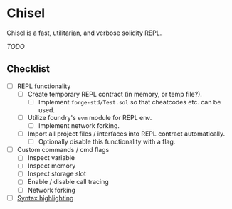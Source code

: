 # Chisel

Chisel is a fast, utilitarian, and verbose solidity REPL.

_TODO_

## Checklist

- [ ] REPL functionality
  - [ ] Create temporary REPL contract (in memory, or temp file?).
    - [ ] Implement `forge-std/Test.sol` so that cheatcodes etc. can be used.
  - [ ] Utilize foundry's `evm` module for REPL env.
    - [ ] Implement network forking.
  - [ ] Import all project files / interfaces into REPL contract automatically.
    - [ ] Optionally disable this functionality with a flag.
- [ ] Custom commands / cmd flags
  - [ ] Inspect variable
  - [ ] Inspect memory
  - [ ] Inspect storage slot
  - [ ] Enable / disable call tracing
  - [ ] Network forking
- [ ] [Syntax highlighting](https://docs.rs/rustyline/10.0.0/rustyline/highlight/trait.Highlighter.html)
